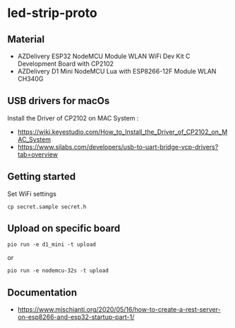 # led-strip-proto

## Material
- AZDelivery ESP32 NodeMCU Module WLAN WiFi Dev Kit C Development Board with CP2102
- AZDelivery D1 Mini NodeMCU Lua with ESP8266-12F Module WLAN CH340G

## USB drivers for macOs
Install the Driver of CP2102 on MAC System :
- https://wiki.keyestudio.com/How_to_Install_the_Driver_of_CP2102_on_MAC_System
- https://www.silabs.com/developers/usb-to-uart-bridge-vcp-drivers?tab=overview

## Getting started

Set WiFi settings
```
cp secret.sample secret.h
```

## Upload on specific board

```
pio run -e d1_mini -t upload
```
or
```
pio run -e nodemcu-32s -t upload
```

## Documentation
- https://www.mischianti.org/2020/05/16/how-to-create-a-rest-server-on-esp8266-and-esp32-startup-part-1/